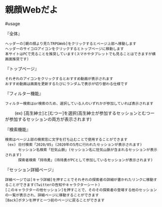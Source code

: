 # 親顔Webだよ

#usage

『全体』


    ヘッダーの[親の顔より見たTRPGWeb]をクリックするとページ上部へ移動します
    ヘッダーのサイコロアイコンをクリックするとトップページに移動します
    本サイトはPCで見ることを推奨しています(スマホやタブレットでも見ることはできますが横画面推奨です)
    
『トップページ』

    それぞれのアイコンをクリックするとおすすめ動画が表示されます
    おすすめ動画は画面を更新するたびにランダムで表示が切り替わる仕様です
    
『フィルター機能』

    フィルター検索はor検索のため、選択している人のいずれかが参加していれば表示されます
　　 (ex) [高生紳士]と[むつー]を選択(高生紳士が参加するセッションとむつーが参加するセッションの両方が表示されます)
   
『検索機能』

    検索はページ上部の検索窓に文字を打ち込むことで使用することができます
     (ex) 日付検索「2020/05」(2020年の5月に行われたセッションが表示されます)
          セッション名検索「狂気山脈」(セッション名に狂気山脈が含まれるセッションが表示されます)
          探索者検索「持待勇」(持待勇がPCとして参加しているセッションが表示されます)
          
『セッション詳細ページ』

    詳細ページでは[キャラ詳細]を押すことでそれぞれの探索者の詳細が書かれたリンクに移動することができます(Twitterの告知やキャラクターシート)
    [このキャラクターの他セッション]を押すことで、そのその探索者の登場する他のセッションの一覧が表示され、詳細ページに移動することができます
    [Back]ボタンを押すと一つ前のページに戻ることができます  
